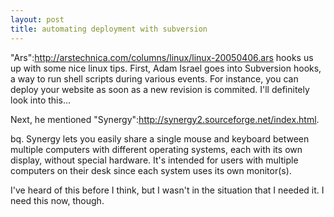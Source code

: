 ```yaml
--- 
layout: post
title: automating deployment with subversion
---
```

"Ars":http://arstechnica.com/columns/linux/linux-20050406.ars hooks us up with some nice linux tips.  First, Adam Israel goes into Subversion hooks, a way to run shell scripts during various events.  For instance, you can deploy your website as soon as a new revision is commited.  I'll definitely look into this...

Next, he mentioned "Synergy":http://synergy2.sourceforge.net/index.html.

bq. Synergy lets you easily share a single mouse and keyboard between multiple computers with different operating systems, each with its own display, without special hardware. It's intended for users with multiple computers on their desk since each system uses its own monitor(s).

I've heard of this before I think, but I wasn't in the situation that I needed it.  I need this now, though.

